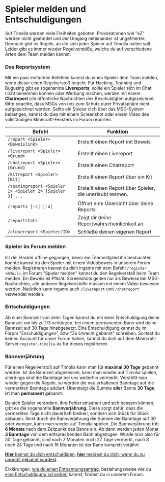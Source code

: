 # Spieler melden und Entschuldigungen
Auf Timolia werden viele Freiheiten geboten. Provokationen wie "eZ" werden nicht geahndet und der Umgang miteinander ist ungefilterter.
Dennoch gibt es Regeln, an die sich jeder Spieler auf Timolia halten soll. Leider gibt es immer wieder Regelverstöße, welche du auf verschiedene
Arten dem Team melden kannst:

### Das Reportsystem
Mit ein paar einfachen Befehlen kannst du einen Spieler dem Team melden, wenn dieser einen Regelverstoß begeht. Für Hacking, Teaming und
Bugusing gibt es sogenannte <strong>Livereports</strong>, sollte ein Spieler sich im Chat nicht benehmen können oder Werbung machen, werden mit einem
<strong>Chatreport</strong> alle öffentliche Nachrichten des Beschuldigten aufgezeichnet. Bitte beachte, dass MSGs von uns zum Schutz eurer Privatsphäre
nicht aufgezeichnet werden. Sollte ein Spieler dich über das MSG-System belästigen, kannst du dies mit einem Screenshot oder einem Video des vollständigen
Minecraft-Fensters im Forum reporten.

| Befehl | Funktion |
| ------ | -------- |
| `/report <Spieler> <Beweislink>` | Erstellt einen Report mit Beweis |
| `/livereport <Spieler> <Grund>` | Erstellt einen Livereport |
| `/chatreport <Spieler> [Grund]` | Erstellt einen Chatreport |
| `/kitreport <Spieler> [Kit]` | Erstellt einen Report über ein Kit |
| `/teamingreport <Spieler 1> <Spieler 2> [Spieler 3] ...` | Erstellt einen Report über Spieler, die unerlaubt teamen. |
| `/reports [-c] [-a]` | Öffnet eine Übersicht über deine Reports |
| `/reportstats` | Zeigt dir deine Reportwahrscheinlichkeit an |
| `/closereport <Spieler/ID>` | Schließe deinen eigenen Report |

### Spieler im Forum melden
Ist der Hacker offline gegangen, bevor ein Teammitglied ihn beobachten konnte kannst du den Spieler mit einem Videobeweis in unserem Forum melden.
Registrieren kannst du dich ingame mit dem Befehl `/register <EMail>`, im Forum "Spieler melden" kannst du den Regelverstoß beim Team melden. Ein Beweis ist Pflicht. Screenshots gelten 
nur als Beweise bei MSG-Nachrichten, alle anderen Regelverstöße müssen mit einem Video bewiesen werden. Natürlich kann ingame auch `/livereport` und `/chatreport` verwendet werden. 

### Entschuldigungen
Ab einer Bannzeit von zehn Tagen kannst du mit einer Entschuldigung deine Bannzeit um bis zu 1/3 verkürzen, bei einem permanenten Bann wird deine 
Bannzeit auf 30 Tage hinabgesetzt. Eine Entschuldigung kannst du im Forum "Enschuldigungen", bzw "Zu Unrecht gebannt" schreiben. 
Solltest du keinen Account für unser Forum haben, kannst du dich auf dem Minecraft-Server `register.timolia.de` für dieses registrieren.

### Bannverjährung
Für einen Regelverstoß auf Timolia kann man für <strong>maximal 30 Tage</strong> gebannt werden. Ist die Bannzeit abgesessen, kann man wieder auf Timolia spielen, 
allerdings sind die Banntage bei uns weiterhin vermerkt. Verstößt man wieder gegen die Regeln, so werden die neu erhaltenen Banntage auf die vermerkten Banntage addiert. 
Übersteigt die Summe <strong>aller</strong> Banns <strong>30 Tage</strong>, ist man <strong>permanent</strong> gebannt.

Da sich Spieler verändern, ihre Fehler einsehen und sich bessern können, gibt es die sogenannte <strong>Bannverjährung</strong>. Diese sorgt dafür, dass die vermerkten Tage nicht dauerhaft bleiben, sondern sich Stück für Stück abbauen. Sinkt durch die Bannverjährung die Summe der Banntage auf 30 oder weniger, kann man wieder auf Timolia spielen.
Die Bannverjährung tritt <strong>6 Monate</strong> nach dem Zeitpunkt des Banns ein. Ab dann werden jeden Monat <strong>3 Banntage</strong> von dem entsprechenden Bann abgezogen.
Wurde man also für 30 Tage gebannt, sind nach 7 Monaten noch 27 Tage vermerkt, nach 8 noch 24 Tage und nach 16 Monaten ist der Bann komplett verjährt

<a href="https://forum.timolia.de/forums/entschuldigungen.49/create-thread" target="_blank"><b>Hier</b> kannst du dich entschuldigen</a>, 
<a href="https://forum.timolia.de/forums/zu-unrecht-gebannt.122/" target="_blank"><b>hier</b> meldest du dich, wenn du zu unrecht gebannt wurdest</a>.

Erklärungen, [wie du einen Entbannungsantrag](https://forum.timolia.de/threads/zu-unrecht-gebannt.5124/), beziehungsweise wie du
[eine Entschuldigung schreiben](https://forum.timolia.de/threads/eine-entschuldigung-schreiben.4/) kannst, findest du in unserem Forum.